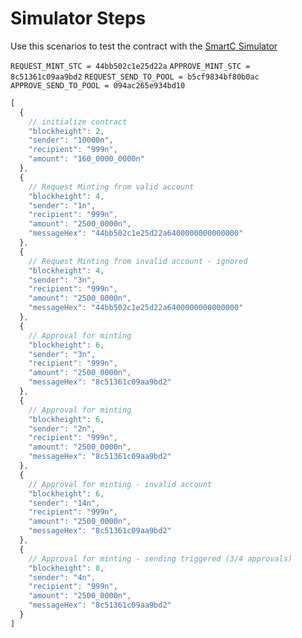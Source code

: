 # Simulator Steps

Use this scenarios to test the contract with the [SmartC Simulator](https://deleterium.info/sc-simulator/)

`REQUEST_MINT_STC = 44bb502c1e25d22a`
`APPROVE_MINT_STC = 8c51361c09aa9bd2`
`REQUEST_SEND_TO_POOL = b5cf9834bf80b0ac`
`APPROVE_SEND_TO_POOL = 094ac265e934bd10`


```js
[
  {
    // initialize contract
    "blockheight": 2,
    "sender": "10000n",
    "recipient": "999n",
    "amount": "160_0000_0000n"
  },
  {
    // Request Minting from valid account
    "blockheight": 4,
    "sender": "1n",
    "recipient": "999n",
    "amount": "2500_0000n",
    "messageHex": "44bb502c1e25d22a6400000000000000"
  },
  {
    // Request Minting from invalid account - ignored
    "blockheight": 4,
    "sender": "3n",
    "recipient": "999n",
    "amount": "2500_0000n",
    "messageHex": "44bb502c1e25d22a6400000000000000"
  },
  {
    // Approval for minting
    "blockheight": 6,
    "sender": "3n",
    "recipient": "999n",
    "amount": "2500_0000n",
    "messageHex": "8c51361c09aa9bd2"
  },
  {
    // Approval for minting
    "blockheight": 6,
    "sender": "2n",
    "recipient": "999n",
    "amount": "2500_0000n",
    "messageHex": "8c51361c09aa9bd2"
  },
  {
    // Approval for minting - invalid account
    "blockheight": 6,
    "sender": "14n",
    "recipient": "999n",
    "amount": "2500_0000n",
    "messageHex": "8c51361c09aa9bd2"
  },
  {
    // Approval for minting - sending triggered (3/4 approvals)
    "blockheight": 8,
    "sender": "4n",
    "recipient": "999n",
    "amount": "2500_0000n",
    "messageHex": "8c51361c09aa9bd2"
  }
]
```